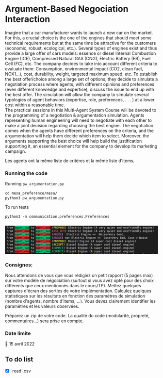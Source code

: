# Argument-Based Negociation Interaction

Imagine that a car manufacturer wants to launch a new car on the market. For this, a crucial choice is the one of the engines that should meet some technical requirements but at the same time be attractive for the customers (economic, robust, ecological, etc.). Several types of engines exist and thus provide a large offer of cars models: essence or diesel Internal Combustion Engine (ICE), Compressed Natural GAS (CNG), Electric Battery (EB), Fuel Cell (FC), etc. The company decides to take into account different criteria to evaluate them: Consumption, environmental impact (CO2, clean fuel, NOX1...), cost, durability, weight, targeted maximum speed, etc. To establish the best offer/choice among a large set of options, they decide to simulate a negotiation process where agents, with different opinions and preferences (even different knowledge and expertise), discuss the issue to end up with the best offer. The simulation will allow the company to simulate several typologies of agent behaviors (expertise, role, preferences, . . . ) at a lower cost within a reasonable time.  
The practical sessions in this Multi-Agent System Course will be devoted to the programming of a negotiation & argumentation simulation. Agents representing human engineering will need to negotiate with each other to make a joint decision regarding choosing the best engine. The negotiation comes when the agents have different preferences on the criteria, and the argumentation will help them decide which item to select. Moreover, the arguments supporting the best choice will help build the justification supporting it, an essential element for the company to develop its marketing campaign.

Les agents ont la même liste de critères et la même liste d'items. 

### Running the code 

Running `pw_argumentation.py` 
```
cd mesa_preference/mesa/
python3 pw_argumentation.py 
```

To run tests 
```
python3 -m communication.preferences.Preferences
```

### 


<p align="center"> <img src="https://github.com/ArianeDlns/MAS-practice/blob/master/Proj2_ABNI/img/argumentation.png" width="700" alt="argumentation"/> 

### Consignes: 

Nous attendons de vous que vous rédigiez un petit rapport (5 pages max) sur votre modèle de négociation (surtout si vous avez opté pour des choix différents que ceux mentionnés dans le cours/TP). Mettez quelques  captures d'écran des sorties de votre implémentation. Calculez quelques statistiques sur les résultats  en fonction des paramètres de simulation (nombre d'agents, nombre d'items, ...). Vous devez clairement identifier les paramètres et les valeurs observées.

Préparez un zip de votre code. La qualité du code (modularité, propreté, commentaires...) sera prise en compte.

### Date limite
:calendar: 15 avril 2022 

## To do list
- [x] read .csv